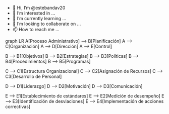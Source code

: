 - 👋 Hi, I’m @estebandav20
- 👀 I’m interested in ...
- 🌱 I’m currently learning ...
- 💞️ I’m looking to collaborate on ...
- 📫 How to reach me ...

<!---
estebandav20/estebandav20 is a ✨ special ✨ repository because its `README.md` (this file) appears on your GitHub profile.
You can click the Preview link to take a look at your changes.
--->
graph LR
A[Proceso Administrativo] --> B[Planificación]
A --> C[Organización]
A --> D[Dirección]
A --> E[Control]

B --> B1[Objetivos]
B --> B2[Estrategias]
B --> B3[Políticas]
B --> B4[Procedimientos]
B --> B5[Programas]

C --> C1[Estructura Organizacional]
C --> C2[Asignación de Recursos]
C --> C3[Desarrollo de Personal]

D --> D1[Liderazgo]
D --> D2[Motivación]
D --> D3[Comunicación]

E --> E1[Establecimiento de estándares]
E --> E2[Medición de desempeño]
E --> E3[Identificación de desviaciones]
E --> E4[Implementación de acciones correctivas]

